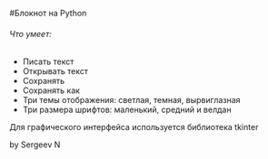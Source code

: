 #Блокнот на Python
###### Что умеет:

- Писать текст
- Открывать текст
- Сохранять
- Сохранять как
- Три темы отображения: светлая, темная, вырвиглазная
- Три размера шрифтов: маленький, средний и велдан

Для графического интерфейса используется библиотека tkinter

by Sergeev N